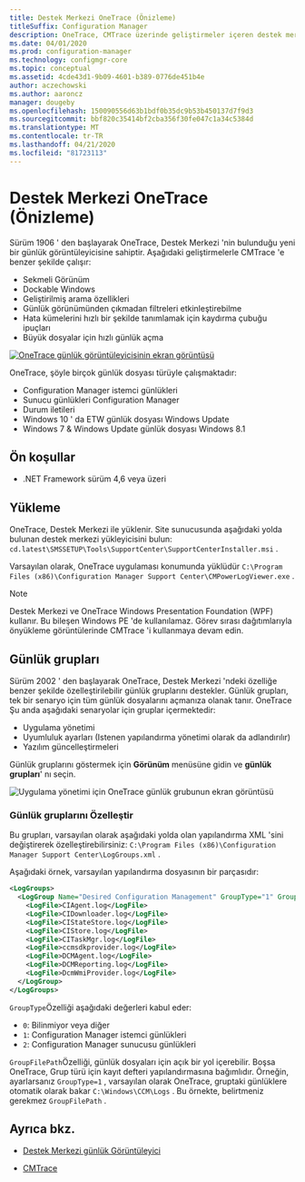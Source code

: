 ```yaml
---
title: Destek Merkezi OneTrace (Önizleme)
titleSuffix: Configuration Manager
description: OneTrace, CMTrace üzerinde geliştirmeler içeren destek merkezi 'Ni içeren yeni bir günlük görüntüleyicisine sahiptir.
ms.date: 04/01/2020
ms.prod: configuration-manager
ms.technology: configmgr-core
ms.topic: conceptual
ms.assetid: 4cde43d1-9b09-4601-b389-0776de451b4e
author: aczechowski
ms.author: aaroncz
manager: dougeby
ms.openlocfilehash: 150090556d63b1bdf0b35dc9b53b450137d7f9d3
ms.sourcegitcommit: bbf820c35414bf2cba356f30fe047c1a34c5384d
ms.translationtype: MT
ms.contentlocale: tr-TR
ms.lasthandoff: 04/21/2020
ms.locfileid: "81723113"
---
```

# <a name="support-center-onetrace-preview"></a>Destek Merkezi OneTrace (Önizleme)

<!--3555962-->

Sürüm 1906 ' den başlayarak OneTrace, Destek Merkezi 'nin bulunduğu yeni bir günlük görüntüleyicisine sahiptir. Aşağıdaki geliştirmelerle CMTrace 'e benzer şekilde çalışır:

- Sekmeli Görünüm
- Dockable Windows
- Geliştirilmiş arama özellikleri
- Günlük görünümünden çıkmadan filtreleri etkinleştirebilme
- Hata kümelerini hızlı bir şekilde tanımlamak için kaydırma çubuğu ipuçları
- Büyük dosyalar için hızlı günlük açma

[![OneTrace günlük görüntüleyicisinin ekran görüntüsü](media/3555962-onetrace.png)](media/3555962-onetrace.png#lightbox)

OneTrace, şöyle birçok günlük dosyası türüyle çalışmaktadır:

- Configuration Manager istemci günlükleri
- Sunucu günlükleri Configuration Manager
- Durum iletileri
- Windows 10 ' da ETW günlük dosyası Windows Update
- Windows 7 & Windows Update günlük dosyası Windows 8.1

## <a name="prerequisites"></a>Ön koşullar

- .NET Framework sürüm 4,6 veya üzeri

## <a name="install"></a>Yükleme

OneTrace, Destek Merkezi ile yüklenir. Site sunucusunda aşağıdaki yolda bulunan destek merkezi yükleyicisini bulun: `cd.latest\SMSSETUP\Tools\SupportCenter\SupportCenterInstaller.msi` .

Varsayılan olarak, OneTrace uygulaması konumunda yüklüdür `C:\Program Files (x86)\Configuration Manager Support Center\CMPowerLogViewer.exe` .

> [!Note]  
> Destek Merkezi ve OneTrace Windows Presentation Foundation (WPF) kullanır. Bu bileşen Windows PE 'de kullanılamaz. Görev sırası dağıtımlarıyla önyükleme görüntülerinde CMTrace 'i kullanmaya devam edin.  

## <a name="log-groups"></a>Günlük grupları

<!--5559993-->

Sürüm 2002 ' den başlayarak OneTrace, Destek Merkezi 'ndeki özelliğe benzer şekilde özelleştirilebilir günlük gruplarını destekler. Günlük grupları, tek bir senaryo için tüm günlük dosyalarını açmanıza olanak tanır. OneTrace Şu anda aşağıdaki senaryolar için gruplar içermektedir:

- Uygulama yönetimi
- Uyumluluk ayarları (Istenen yapılandırma yönetimi olarak da adlandırılır)
- Yazılım güncelleştirmeleri

Günlük gruplarını göstermek için **Görünüm** menüsüne gidin ve **günlük grupları**' nı seçin.

![Uygulama yönetimi için OneTrace günlük grubunun ekran görüntüsü](media/5559993-onetrace-log-groups.png)

### <a name="customize-log-groups"></a>Günlük gruplarını Özelleştir

Bu grupları, varsayılan olarak aşağıdaki yolda olan yapılandırma XML 'sini değiştirerek özelleştirebilirsiniz: `C:\Program Files (x86)\Configuration Manager Support Center\LogGroups.xml` .

Aşağıdaki örnek, varsayılan yapılandırma dosyasının bir parçasıdır:

``` XML
<LogGroups>
  <LogGroup Name="Desired Configuration Management" GroupType="1" GroupFilePath="">
    <LogFile>CIAgent.log</LogFile>
    <LogFile>CIDownloader.log</LogFile>
    <LogFile>CIStateStore.log</LogFile>
    <LogFile>CIStore.log</LogFile>
    <LogFile>CITaskMgr.log</LogFile>
    <LogFile>ccmsdkprovider.log</LogFile>
    <LogFile>DCMAgent.log</LogFile>
    <LogFile>DCMReporting.log</LogFile>
    <LogFile>DcmWmiProvider.log</LogFile>
  </LogGroup>
</LogGroups>
```

`GroupType`Özelliği aşağıdaki değerleri kabul eder:

- `0`: Bilinmiyor veya diğer
- `1`: Configuration Manager istemci günlükleri
- `2`: Configuration Manager sunucusu günlükleri

`GroupFilePath`Özelliği, günlük dosyaları için açık bir yol içerebilir. Boşsa OneTrace, Grup türü için kayıt defteri yapılandırmasına bağımlıdır. Örneğin, ayarlarsanız `GroupType=1` , varsayılan olarak OneTrace, gruptaki günlüklere otomatik olarak bakar `C:\Windows\CCM\Logs` . Bu örnekte, belirtmeniz gerekmez `GroupFilePath` .

## <a name="see-also"></a>Ayrıca bkz.

- [Destek Merkezi günlük Görüntüleyici](support-center-ui-reference.md#bkmk_log-viewer)

- [CMTrace](cmtrace.md)
